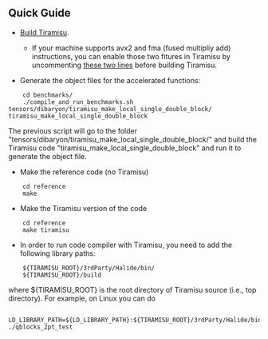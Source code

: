 ## Quick Guide
* [Build Tiramisu](https://github.com/Tiramisu-Compiler/tiramisu#building-tiramisu-from-sources).
    * If your machine supports avx2 and fma (fused multipliy add) instructions, you can enable those two fitures in Tiramisu by uncommenting [these two lines](https://github.com/Tiramisu-Compiler/tiramisu/blob/85fe07e465790b1254606079b3060db5af7fb36a/src/tiramisu_codegen_halide.cpp#L3928) before building Tiramisu.

* Generate the object files for the accelerated functions:

```
    cd benchmarks/
    ./compile_and_run_benchmarks.sh tensors/dibaryon/tiramisu_make_local_single_double_block/ tiramisu_make_local_single_double_block 
```

The previous script will go to the folder "tensors/dibaryon/tiramisu_make_local_single_double_block/" and build the Tiramisu code "tiramisu_make_local_single_double_block" and run it to generate the object file.

* Make the reference code (no Tiramisu)

```
    cd reference
    make
```

* Make the Tiramisu version of the code

```
    cd reference
    make tiramisu
```

* In order to run code compiler with Tiramisu, you need to add the following library paths:

```
    ${TIRAMISU_ROOT}/3rdParty/Halide/bin/
    ${TIRAMISU_ROOT}/build
```

where ${TIRAMISU_ROOT} is the root directory of Tiramisu source (i.e., top directory). For example, on Linux you can do

```
    LD_LIBRARY_PATH=${LD_LIBRARY_PATH}:${TIRAMISU_ROOT}/3rdParty/Halide/bin/:${TIRAMISU_ROOT}/build/ ./qblocks_2pt_test
```
